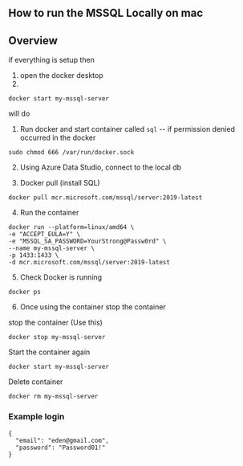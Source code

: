 ## How to run the MSSQL Locally on mac

## Overview

if everything is setup
then

1. open the docker desktop
2.

``` 
docker start my-mssql-server
```

will do

1. Run docker and start container called `sql`
   -- if permission denied occurred in the docker

```
sudo chmod 666 /var/run/docker.sock
```

2. Using Azure Data Studio, connect to the local db

3. Docker pull (install SQL)

``` 
docker pull mcr.microsoft.com/mssql/server:2019-latest
```

4. Run the container

``` 
docker run --platform=linux/amd64 \
-e "ACCEPT_EULA=Y" \
-e "MSSQL_SA_PASSWORD=YourStrong@Passw0rd" \
--name my-mssql-server \
-p 1433:1433 \
-d mcr.microsoft.com/mssql/server:2019-latest
```

5. Check Docker is running

```
docker ps
```

6. Once using the container stop the container

stop the container (Use this)

``` 
docker stop my-mssql-server
```

Start the container again

```
docker start my-mssql-server
```

Delete container

```
docker rm my-mssql-server
```

### Example login

```
{
  "email": "eden@gmail.com",
  "password": "Password01!"
}
```
 